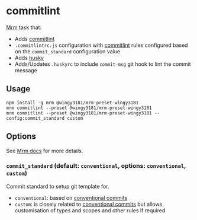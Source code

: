 # commitlint

[Mrm](https://github.com/sapegin/mrm) task that:
- Adds [commitlint][commitlint]
- `.commitlintrc.js` configuration with [commitlint][commitlint] rules configured based on the `commit_standard` configuration value
- Adds [husky](https://github.com/typicode/husky)
- Adds/Updates `.huskyrc` to include `commit-msg` git hook to lint the commit message

[commitlint]: https://conventional-changelog.github.io/commitlint/#/

## Usage

```
npm install -g mrm @wingy3181/mrm-preset-wingy3181
mrm commitlint --preset @wingy3181/mrm-preset-wingy3181
mrm commitlint --preset @wingy3181/mrm-preset-wingy3181 --config:commit_standard custom
```

## Options

See [Mrm docs](https://github.com/sapegin/mrm#usage) for more details.

### `commit_standard` (default: `conventional`, options: `conventional`, `custom`)

Commit standard to setup git template for.
- `conventional`: based on [conventional commits][cc]
- `custom`: is closely related to [conventional commits][cc] but allows customisation of types and scopes and other rules if required

[cc]: https://www.conventionalcommits.org/
